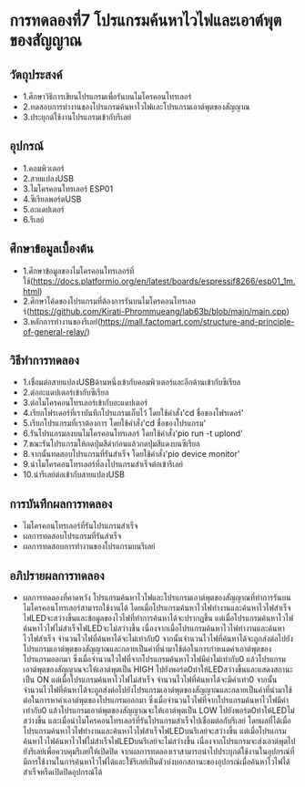 # การทดลองที่7 โปรแกรมค้นหาไวไฟและเอาต์พุตของสัญญาณ

## วัตถุประสงค์
* 1.ศึกษาวิธีการเขียนโปรแกรมเพื่อรันบนไมโครคอนโทรเลอร์
* 2.ทดสอบการทำงานของโปรแกรมค้นหาไวไฟและโปรแกรมเอาต์พุตของสัญญาณ
* 3.ประยุกต์ใช้งานโปรแกรมเข้ากับรีเลย์

## อุปกรณ์
* 1.คอมพิวเตอร์
* 2.สายแปลงUSB
* 3.ไมโครคอนโทรเลอร์ ESP01
* 4.ซีเรียลพอร์ตUSB
* 5.อะแดปเตอร์
* 6.รีเลย์

## ศึกษาข้อมูลเบื้องต้น
* 1.ศึกษาข้อมูลของไมโครคอนโทรเลอร์ที่ใช้(https://docs.platformio.org/en/latest/boards/espressif8266/esp01_1m.html)
* 2.ศึกษาโค้ดของโปรแกรมที่ต้องการรันบนไมโครคอนโทรเลอร์(https://github.com/Kirati-Phrommueang/lab63b/blob/main/main.cpp)
* 3.หลักการทำงานของรีเลย์(https://mall.factomart.com/structure-and-principle-of-general-relay/)

## วิธีทำการทดลอง
* 1.เชื่อมต่อสายแปลงUSBด้านหนึ่งเข้ากับคอมพิวเตอร์และอีกด้านเข้ากับซีเรียล
* 2.ต่ออะแดปเตอร์เข้ากับซีเรียล
* 3.ต่อไมโครคอนโทรเลอร์เข้ากับอะแดปเตอร์
* 4.เรียกโฟรเดอร์ที่เราบันทึกโปรแกรมเก็บไว้ โดยใช้คำสั่ง'cd ชื่อของโฟรเดอร์'
* 5.เรียกโปรแกรมที่เราต้องการ โดยใช้คำสั่ง'cd ชื่อของโปรแกรม'
* 6.รันโปรแกรมลงบนไมโครคอนโทรเลอร์ โดยใช้คำสั่ง'pio run -t uplond'
* 7.ขณะรันโปรแกรมให้กดปุ่มสีดำก่อนแล้วกดปุ่มสีแดงบนซีเรียล
* 8.จากนั้นทดสอบโปรแกรมที่รันสำเร็จ โดยใช้คำสั่ง'pio device monitor'
* 9.นำไมโครคอนโทรเลอร์ที่ลงโปรแกรมสำเร็จต่อเข้ารีเลย์
* 10.นำรีเลย์ต่อเข้ากับสายแปลงUSB

## การบันทึกผลการทดลอง
* ไมโครคอนโทรเลอร์ที่รันโปรแกรมสำเร็จ
* ผลการทดสอบโปรแกรมที่รันสำเร็จ
* ผลการทดสอบการทำงานของโปรแกรมบนรีเลย์
## อภิปรายผลการทดลอง
* ผลการทดลองที่คาดหวัง
โปรแกรมค้นหาไวไฟและโปรแกรมเอาต์พุตของสัญญาณที่ทำการรันบนไมโครคอนโทรเลอร์สามารถใช้งานได้ โดยเมื่อโปรแกรมค้นหาไวไฟทำงานและค้นหาไวไฟสำเร็จไฟLEDจะสว่างขึ้นและข้อมูลของไวไฟที่ทำการค้นหาได้จะปรากฎขึ้น แต่เมื่อโปรแกรมค้นหาไวไฟค้นหาไวไฟไม่สำเร็จไฟLEDจะไม่สว่างขึ้น เนื่องจากเมื่อโปรแกรมค้นหาไวไฟทำงานและค้นหาไวไฟสำเร็จ จำนวนไวไฟที่ค้นหาได้จะไม่เท่ากับ0 จากนั้นจำนวนไวไฟที่ค้นหาได้จะถูกส่งต่อไปยังโปรแกรมเอาต์พุตของสัญญาณและกลายเป็นค่าที่นำมาใช้ต่อในการกำหนดค่าเอาต์พุตของโปรแกรมออกมา ซึ่งเมื่อจำนวนไวไฟที่จากโปรแกรมค้นหาไวไฟมีค่าไม่เท่ากับ0 แล้วโปรแกรมเอาต์พุตของสัญญาณจะให้เอาต์พุตเป็น HIGH ไปยังพอร์ต0ทำให้LEDสว่างขึ้นและแสดงสถานะเป็น ON แต่เมื่อโปรแกรมค้นหาไวไฟไม่สำเร็จ จำนวนไวไฟที่ค้นหาได้จะมีค่าเท่า0 จากนั้นจำนวนไวไฟที่ค้นหาได้จะถูกส่งต่อไปยังโปรแกรมเอาต์พุตของสัญญาณและกลายเป็นค่าที่นำมาใช้ต่อในการหาค่าเอาต์พุตของโปรแกรมออกมา ซึ่งเมื่อจำนวนไวไฟที่จากโปรแกรมค้นหาไวไฟมีค่าเท่ากับ0 แล้วโปรแกรมเอาต์พุตของสัญญาณจะให้เอาต์พุตเป็น LOW ไปยังพอร์ต0ทำให้LEDไม่สว่างขึ้น และเมื่อนำไมโครคอนโทรเลอร์ที่รันโปรแกรมสำเร็จไปเชื่อมต่อกับรีเลย์ โดยผลที่ได้เมื่อโปรแกรมค้นหาไวไฟทำงานและค้นหาไวไฟสำเร็จไฟLEDบนรีเลย์จะสว่างขึ้น แต่เมื่อโปรแกรมค้นหาไวไฟค้นหาไวไฟไม่สำเร็จไฟLEDบนรีเลย์จะไม่สว่างขึ้น เนื่องจากโปรแกรมจะส่งเอาต์พุตไปยังรีเลย์เพื่อควบคุมรีเลย์ให้เปิดปิด จากผลการทดลองเราสามารถนำไปประยุกต์ใช้งานในอุปกรณ์ที่มีการใช้งานในการค้นหาไวไฟได้และใช้รีเลย์เป็นตัวบ่งบอกสถานะของอุปกรณ์เมื่อค้นหาไวไฟได้สำเร็จหรืดเปิดปิดอุปกรณ์ได้


